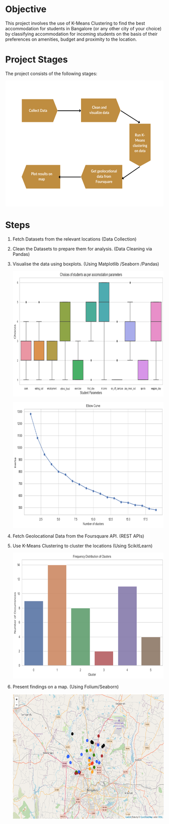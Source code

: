 # Objective 
This project involves the use of K-Means Clustering to find the best accommodation for students in Bangalore (or any other city of your choice) by classifying accommodation for incoming students on the basis of their preferences on amenities, budget and proximity to the location.

# Project Stages

The project consists of the following stages:<br>

<img src="./results/workflow.png" alt="workflow" width="700px" height="400px">

# Steps
1. Fetch Datasets from the relevant locations (Data Collection)

2. Clean the Datasets to prepare them for analysis. (Data Cleaning via Pandas)

3. Visualise the data using boxplots. (Using Matplotlib /Seaborn /Pandas) 
   <br>
   
   <img src="./results/boxplot.png" alt="boxplot" width="700px" height="400px"> <br>
   
   <img src="./results/elbow_curve.png" alt="elbow_curve" width="700px" height="400px">

4. Fetch Geolocational Data from the Foursquare API. (REST APIs) 

5. Use K-Means Clustering to cluster the locations (Using ScikitLearn) <br>

   <img src="./results/bargraph.png" alt="bargraph" width="700px" height="400px">

6. Present findings on a map. (Using Folium/Seaborn)
   <br>
   
   <img src="./results/map.png" alt="map" width="700px" height="400px">
